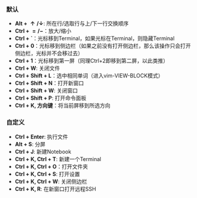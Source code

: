 ### 默认
- **Alt + $\bm{\uparrow / \downarrow}$**: 所在行/选取行与上/下一行交换顺序
- **Ctrl + $\bm{=/-}$**：放大/缩小
- **Ctrl + `**：光标移到Terminal，如果光标在Terminal，则隐藏Terminal
- **Ctrl + 0**：光标移到侧边栏（如果之前没有打开侧边栏，那么该操作只会打开侧边栏，光标并不会移过去）
- **Ctrl + 1**：光标移到第一屏（同理Ctrl+2即移到第二屏，以此类推）
- **Ctrl + W**: 关闭文件
- **Ctrl + Shift + L**：选中相同单词（进入vim-VIEW-BLOCK模式）
- **Ctrl + Shift + N**：打开新窗口
- **Ctrl + Shift + W**: 关闭窗口
- **Ctrl + Shift + P**: 打开命令面板
- **Ctrl + K, 方向键**：将当前屏移到所选方向

### 自定义
- **Ctrl + Enter**: 执行文件
- **Alt + S**: 分屏
- **Ctrl + J**: 新建Notebook
- **Ctrl + K, Ctrl + T**: 新建一个Terminal
- **Ctrl + K, Ctrl + O**：打开文件夹
- **Ctrl + K, Ctrl + S**: 打开设置
- **Ctrl + K, Ctrl + W**: 关闭侧边栏
- **Ctrl + K, R**: 在新窗口打开远程SSH